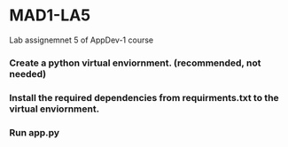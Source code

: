 # MAD1-LA5
Lab assignemnet 5 of AppDev-1 course

### Create a python virtual enviornment. (recommended, not needed)

### Install the required dependencies from requirments.txt to the virtual enviornment.

### Run app.py 
